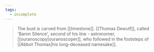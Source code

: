 ```yaml
---
tags:
  - incomplete
---
```

> The bust is carved from [[limestone]].
> [[Thomas Dewulf]], called 'Baron Silence', second of his line - astronomer, [[ouranoscopy|ouranoscoper]], who followed in the footsteps of [[Abbot Thomas|his long-deceased namesake]].